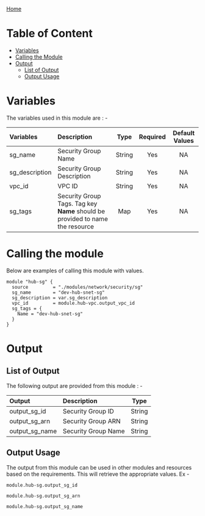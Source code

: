 [Home](../../../../README.md)

# Table of Content

- [Variables](#variables)
- [Calling the Module](#calling-the-module)
- [Output](#output)
    - [List of Output](#list-of-output)
    - [Output Usage](#output-usage)

# Variables

The variables used in this module are : -

| Variables | Description | Type | Required | Default Values |
|:----------|:------------|:----:|:--------:|:--------------:|
| sg_name | Security Group Name | String | Yes | NA |
| sg_description | Security Group Description | String | Yes | NA |
| vpc_id | VPC ID | String | Yes | NA |
| sg_tags | Security Group Tags. Tag key **Name** should be provided to name the resource | Map | Yes | NA |

# Calling the module

Below are examples of calling this module with values.

```
module "hub-sg" {
  source         = "./modules/network/security/sg"
  sg_name        = "dev-hub-snet-sg"
  sg_description = var.sg_description
  vpc_id         = module.hub-vpc.output_vpc_id
  sg_tags = {
    Name = "dev-hub-snet-sg"
  }
}
```

# Output

## List of Output
The following output are provided from this module : -

| Output | Description | Type |
|:------ |:------------|:----:|
| output_sg_id | Security Group ID | String |
| output_sg_arn | Security Group ARN | String |
| output_sg_name | Security Group Name | String |

## Output Usage

The output from this module can be used in other modules and resources based on the requirements. This will retrieve the appropriate values. Ex -

```
module.hub-sg.output_sg_id
```

```
module.hub-sg.output_sg_arn
```

```
module.hub-sg.output_sg_name
```
